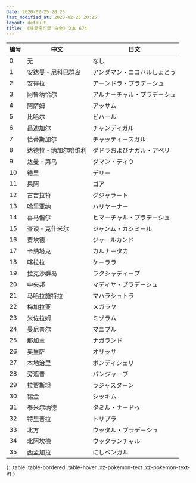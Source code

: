 ```yaml
---
date: 2020-02-25 20:25
last_modified_at: 2020-02-25 20:25
layout: default
title: 《精灵宝可梦 白金》文本 674
---
```

| 编号 | 中文 | 日文 |
| ---- | ---- | ---- |
| 0 | 无 | なし |
| 1 | 安达曼・尼科巴群岛 | アンダマン・ニコバルしょとう |
| 2 | 安得拉 | ア－ンドラ・プラデ－シュ |
| 3 | 阿鲁纳恰尔 | アルナ－チャル・プラデ－シュ |
| 4 | 阿萨姆 | アッサム |
| 5 | 比哈尔 | ビハ－ル |
| 6 | 昌迪加尔 | チャンディガル |
| 7 | 恰蒂斯加尔 | チャッティ－スガル |
| 8 | 达德拉・纳加尔哈维利 | ダドラおよびナガル・アベリ |
| 9 | 达曼・第乌 | ダマン・ディウ |
| 10 | 德里 | デリ－ |
| 11 | 果阿 | ゴア |
| 12 | 古吉拉特 | グジャラ－ト |
| 13 | 哈里亚纳 | ハリヤ－ナ－ |
| 14 | 喜马偕尔 | ヒマ－チャル・プラデ－シュ |
| 15 | 查谟・克什米尔 | ジャンム・カシミ－ル |
| 16 | 贾坎德 | ジャ－ルカンド |
| 17 | 卡纳塔克 | カルナ－タカ |
| 18 | 喀拉拉 | ケ－ララ |
| 19 | 拉克沙群岛 | ラクシャディ－プ |
| 20 | 中央邦 | マディヤ・プラデ－シュ |
| 21 | 马哈拉施特拉 | マハラシュトラ |
| 22 | 梅加拉亚 | メガラヤ |
| 23 | 米佐拉姆 | ミゾラム |
| 24 | 曼尼普尔 | マニプル |
| 25 | 那加兰 | ナガランド |
| 26 | 奥里萨 | オリッサ |
| 27 | 本地治里 | ポンディシェリ |
| 28 | 旁遮普 | パンジャ－ブ |
| 29 | 拉贾斯坦 | ラジャスタ－ン |
| 30 | 锡金 | シッキム |
| 31 | 泰米尔纳德 | タミル・ナ－ドゥ |
| 32 | 特里普拉 | トリプラ |
| 33 | 北方 | ウッタル・プラデ－シュ |
| 34 | 北阿坎德 | ウッタランチャル |
| 35 | 西孟加拉 | にしベンガル |
{: .table .table-bordered .table-hover .xz-pokemon-text .xz-pokemon-text-Pt }